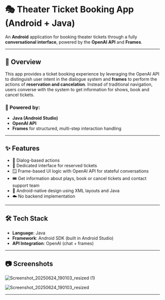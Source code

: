 # 🎭 Theater Ticket Booking App (Android + Java)

An **Android** application for booking theater tickets through a fully **conversational interface**, powered by the **OpenAI API** and **Frames**. 

---

## 📱 Overview

This app provides a ticket booking experience by leveraging the OpenAI API to distinguish user intent in the dialogue system and **frames** to perform the actions of **reservation and cancelation**. Instead of traditional navigation, users converse with the system to get information for shows, book and cancel tickets.

### 🧠 Powered by:

- **Java (Android Studio)**
- **OpenAI API**
- **Frames** for structured, multi-step interaction handling

---

## ✨ Features

- 💬 Dialog-based actions
- 🎫 Dedicated interface for reserved tickets
- 🪟 Frame-based UI logic with OpenAI API for stateful conversations
- 🎟️ Get information about plays, book or cancel tickets and contact support team
- 📱 Android-native design using XML layouts and Java
- ☁️ No backend implementation

---

## 🛠️ Tech Stack

- **Language**: Java
- **Framework**: Android SDK (built in Android Studio)
- **API Integration**: OpenAI (chat + frames)

---

## 📷 Screenshots

![Screenshot_20250624_190103_resized (1)](https://github.com/user-attachments/assets/6f44ec32-b04e-47d5-bccb-e6c8a6733672)


![Screenshot_20250624_190103_resized](https://github.com/user-attachments/assets/582d5080-0c60-4b22-94f2-1f687b2dafef)



---
